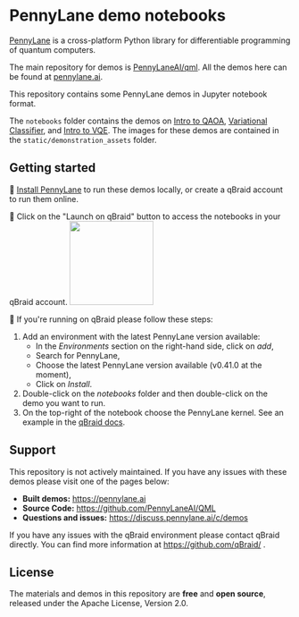 # PennyLane demo notebooks

[PennyLane](https://pennylane.ai/) is a cross-platform Python library for differentiable programming of quantum computers.

The main repository for demos is [PennyLaneAI/qml](https://github.com/PennyLaneAI/qml).
All the demos here can be found at [pennylane.ai](https://pennylane.ai/).

This repository contains some PennyLane demos in Jupyter notebook format. 

The `notebooks` folder contains the demos on [Intro to QAOA](https://pennylane.ai/qml/demos/tutorial_qaoa_intro), [Variational Classifier](https://pennylane.ai/qml/demos/tutorial_variational_classifier), and [Intro to VQE](https://pennylane.ai/qml/demos/tutorial_vqe).
The images for these demos are contained in the `static/demonstration_assets` folder.

## Getting started

🚀 [Install PennyLane](https://pennylane.ai/install) to run these demos locally, or create a qBraid account to run them online.

🚀 Click on the "Launch on qBraid" button to access the notebooks in your qBraid account. [<img src="https://qbraid-static.s3.amazonaws.com/logos/Launch_on_qBraid_white.png" width="150">](https://account.qbraid.com?gitHubUrl=https://github.com/PennyLaneAI/pennylane-demo-notebooks.git)

🚀 If you're running on qBraid please follow these steps:

1. Add an environment with the latest PennyLane version available:
   - In the *Environments* section on the right-hand side, click on *add*,
   - Search for PennyLane,
   - Choose the latest PennyLane version available (v0.41.0 at the moment),
   - Click on *Install*.
2. Double-click on the *notebooks* folder and then double-click on the demo you want to run.
3. On the top-right of the notebook choose the PennyLane kernel. See an example in the [qBraid docs](https://docs.qbraid.com/lab/user-guide/notebooks#switch-notebook-kernel).

## Support

This repository is not actively maintained. If you have any issues with these demos please visit one of the pages below:

- **Built demos:** https://pennylane.ai
- **Source Code:** https://github.com/PennyLaneAI/QML
- **Questions and issues:** https://discuss.pennylane.ai/c/demos

If you have any issues with the qBraid environment please contact qBraid directly.
You can find more information at https://github.com/qBraid/ .

## License

The materials and demos in this repository are **free** and
**open source**, released under the Apache License, Version 2.0.
